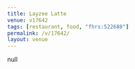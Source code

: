 ```yaml
---
title: Layzee Latte
venue: v17642
tags: [restaurant, food, "fhrs:522688"]
permalink: /v/17642/
layout: venue
---
```

null